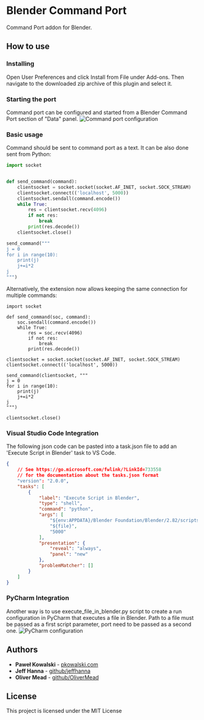 # Blender Command Port

Command Port addon for Blender.

## How to use
### Installing


Open User Preferences and click Install from File under Add-ons. Then navigate to the downloaded zip archive of this plugin and select it.
### Starting the port
Command port can be configured and started from a Blender Command Port section of "Data" panel.
![Command port configuration](img/command_port_settings.png?raw=true "Title")

### Basic usage

Command should be sent to command port as a text. It can be also done sent from Python:

```python
import socket


def send_command(command):
    clientsocket = socket.socket(socket.AF_INET, socket.SOCK_STREAM)
    clientsocket.connect(('localhost', 5000))
    clientsocket.sendall(command.encode())
    while True:
        res = clientsocket.recv(4096)
        if not res:
            break
        print(res.decode())
    clientsocket.close()

send_command("""
j = 0
for i in range(10):
    print(j)
    j+=i*2
j
""")
```

Alternatively, the extension now allows keeping the same connection for multiple commands:

```
import socket

def send_command(soc, command):
    soc.sendall(command.encode())
    while True:
        res = soc.recv(4096)
        if not res:
            break
        print(res.decode())

clientsocket = socket.socket(socket.AF_INET, socket.SOCK_STREAM)
clientsocket.connect(('localhost', 5000))

send_command(clientsocket, """
j = 0
for i in range(10):
    print(j)
    j+=i*2
j
""")

clientsocket.close()
```

### Visual Studio Code Integration
The following json code can be pasted into a task.json file to add an 'Execute Script in Blender' task to VS Code.
```json 
{
	// See https://go.microsoft.com/fwlink/?LinkId=733558
	// for the documentation about the tasks.json format
	"version": "2.0.0",
	"tasks": [
		{
			"label": "Execute Script in Blender",
			"type": "shell",
			"command": "python",
			"args": [
				"${env:APPDATA}/Blender Foundation/Blender/2.82/scripts/addons/blender_command_port/execute_file_in_blender.py",
				"${file}",
				"5000"
			],
			"presentation": {
				"reveal": "always",
				"panel": "new"
			},
			"problemMatcher": []
		}
	]
}
```

### PyCharm Integration
Another way is to use execute_file_in_blender.py script to create a run configuration in PyCharm that executes a file in Blender. Path to a file must be passed as a first script parameter, port need to be passed as a second one.
![PyCharm configuration](img/pycharm.png?raw=true "Title")

## Authors

* **Paweł Kowalski** - [pkowalski.com](http://pkowalski.com)
* **Jeff Hanna** - [github/jeffhanna](https://github.com/jeffhanna)
* **Oliver Mead** - [github/OliverMead](https://github.com/OliverMead)

## License

This project is licensed under the MIT License
